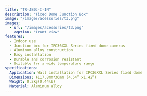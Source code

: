 ```yaml
---
title: "TR-JB03-I-IN"
description: "Fixed Dome Junction Box"
image: "/images/acessories/t3.png"
images:
  - url: "/images/acessories/t3.png"
    caption: "Front view"
features:
  - Indoor use
  - Junction box for IPC36XXL Series fixed dome cameras
  - Aluminum alloy construction
  - Easy installation
  - Durable and corrosion resistant
  - Suitable for a wide temperature range
specifications:
  Application: Wall installation for IPC36XXL Series fixed dome
  Dimensions: Φ117.8mm*36mm (4.64” x1.42”)
  Weight: 0.2kg(0.44lb)
  Material: Aluminum alloy
---
```

